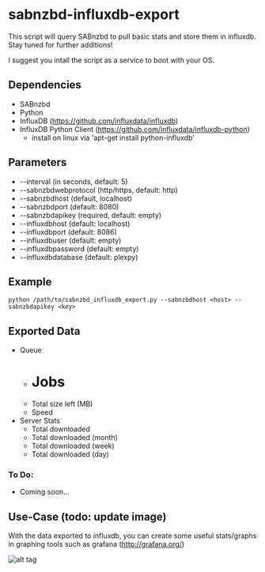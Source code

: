 # sabnzbd-influxdb-export

This script will query SABnzbd to pull basic stats and store them in influxdb. Stay tuned for further additions!

I suggest you intall the script as a service to boot with your OS.

## Dependencies
  * SABnzbd
  * Python
  * InfluxDB (https://github.com/influxdata/influxdb)
  * InfluxDB Python Client (https://github.com/influxdata/influxdb-python)
    - install on linux via 'apt-get install python-influxdb'

## Parameters
  * --interval (in seconds, default: 5)
  * --sabnzbdwebprotocol (http/https, default: http)
  * --sabnzbdhost (default, localhost)
  * --sabnzbdport (default: 8080)
  * --sabnzbdapikey (required, default: empty)
  * --influxdbhost (default: localhost)
  * --influxdbport (default: 8086)
  * --influxdbuser (default: empty)
  * --influxdbpassword (default: empty)
  * --influxdbdatabase (default: plexpy)

## Example

  ```
  python /path/to/sabnzbd_influxdb_export.py --sabnzbdhost <host> --sabnzbdapikey <key>
  ```

## Exported Data
  * Queue
    - # Jobs
    - Total size left (MB)
    - Speed
  * Server Stats
    - Total downloaded
    - Total downloaded (month)
    - Total downloaded (week)
    - Total downloaded (day)
  
### To Do:
  * Coming soon...

## Use-Case (todo: update image)
  With the data exported to influxdb, you can create some useful stats/graphs in graphing tools such as grafana (http://grafana.org/)
  
  ![alt tag](https://cloud.githubusercontent.com/assets/4528753/17156407/4dfa7bde-534f-11e6-958e-e05bb3375e75.png)
  
  
